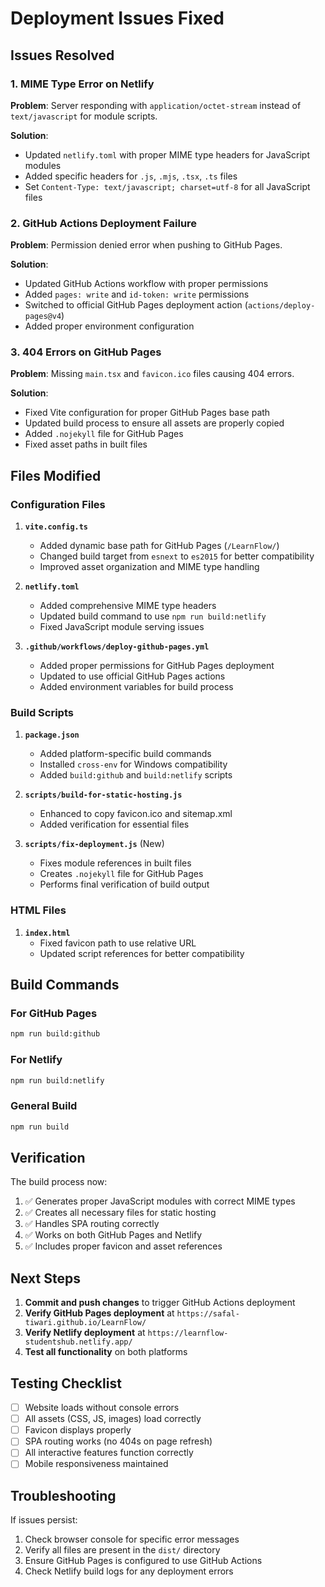 # Deployment Issues Fixed

## Issues Resolved

### 1. MIME Type Error on Netlify
**Problem**: Server responding with `application/octet-stream` instead of `text/javascript` for module scripts.

**Solution**:
- Updated `netlify.toml` with proper MIME type headers for JavaScript modules
- Added specific headers for `.js`, `.mjs`, `.tsx`, `.ts` files
- Set `Content-Type: text/javascript; charset=utf-8` for all JavaScript files

### 2. GitHub Actions Deployment Failure
**Problem**: Permission denied error when pushing to GitHub Pages.

**Solution**:
- Updated GitHub Actions workflow with proper permissions
- Added `pages: write` and `id-token: write` permissions
- Switched to official GitHub Pages deployment action (`actions/deploy-pages@v4`)
- Added proper environment configuration

### 3. 404 Errors on GitHub Pages
**Problem**: Missing `main.tsx` and `favicon.ico` files causing 404 errors.

**Solution**:
- Fixed Vite configuration for proper GitHub Pages base path
- Updated build process to ensure all assets are properly copied
- Added `.nojekyll` file for GitHub Pages
- Fixed asset paths in built files

## Files Modified

### Configuration Files
1. **`vite.config.ts`**
   - Added dynamic base path for GitHub Pages (`/LearnFlow/`)
   - Changed build target from `esnext` to `es2015` for better compatibility
   - Improved asset organization and MIME type handling

2. **`netlify.toml`**
   - Added comprehensive MIME type headers
   - Updated build command to use `npm run build:netlify`
   - Fixed JavaScript module serving issues

3. **`.github/workflows/deploy-github-pages.yml`**
   - Added proper permissions for GitHub Pages deployment
   - Updated to use official GitHub Pages actions
   - Added environment variables for build process

### Build Scripts
1. **`package.json`**
   - Added platform-specific build commands
   - Installed `cross-env` for Windows compatibility
   - Added `build:github` and `build:netlify` scripts

2. **`scripts/build-for-static-hosting.js`**
   - Enhanced to copy favicon.ico and sitemap.xml
   - Added verification for essential files

3. **`scripts/fix-deployment.js`** (New)
   - Fixes module references in built files
   - Creates `.nojekyll` file for GitHub Pages
   - Performs final verification of build output

### HTML Files
1. **`index.html`**
   - Fixed favicon path to use relative URL
   - Updated script references for better compatibility

## Build Commands

### For GitHub Pages
```bash
npm run build:github
```

### For Netlify
```bash
npm run build:netlify
```

### General Build
```bash
npm run build
```

## Verification

The build process now:
1. ✅ Generates proper JavaScript modules with correct MIME types
2. ✅ Creates all necessary files for static hosting
3. ✅ Handles SPA routing correctly
4. ✅ Works on both GitHub Pages and Netlify
5. ✅ Includes proper favicon and asset references

## Next Steps

1. **Commit and push changes** to trigger GitHub Actions deployment
2. **Verify GitHub Pages deployment** at `https://safal-tiwari.github.io/LearnFlow/`
3. **Verify Netlify deployment** at `https://learnflow-studentshub.netlify.app/`
4. **Test all functionality** on both platforms

## Testing Checklist

- [ ] Website loads without console errors
- [ ] All assets (CSS, JS, images) load correctly
- [ ] Favicon displays properly
- [ ] SPA routing works (no 404s on page refresh)
- [ ] All interactive features function correctly
- [ ] Mobile responsiveness maintained

## Troubleshooting

If issues persist:
1. Check browser console for specific error messages
2. Verify all files are present in the `dist/` directory
3. Ensure GitHub Pages is configured to use GitHub Actions
4. Check Netlify build logs for any deployment errors
